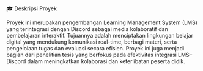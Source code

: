 🎓 Deskripsi Proyek

Proyek ini merupakan pengembangan Learning Management System (LMS) yang terintegrasi dengan Discord sebagai media kolaboratif dan pembelajaran interaktif. 
Tujuannya adalah menciptakan lingkungan belajar digital yang mendukung komunikasi real-time, berbagi materi, serta pengelolaan tugas dan evaluasi secara efisien. 
Proyek ini juga menjadi bagian dari penelitian tesis yang berfokus pada efektivitas integrasi LMS–Discord dalam meningkatkan kolaborasi dan keterlibatan peserta didik.

